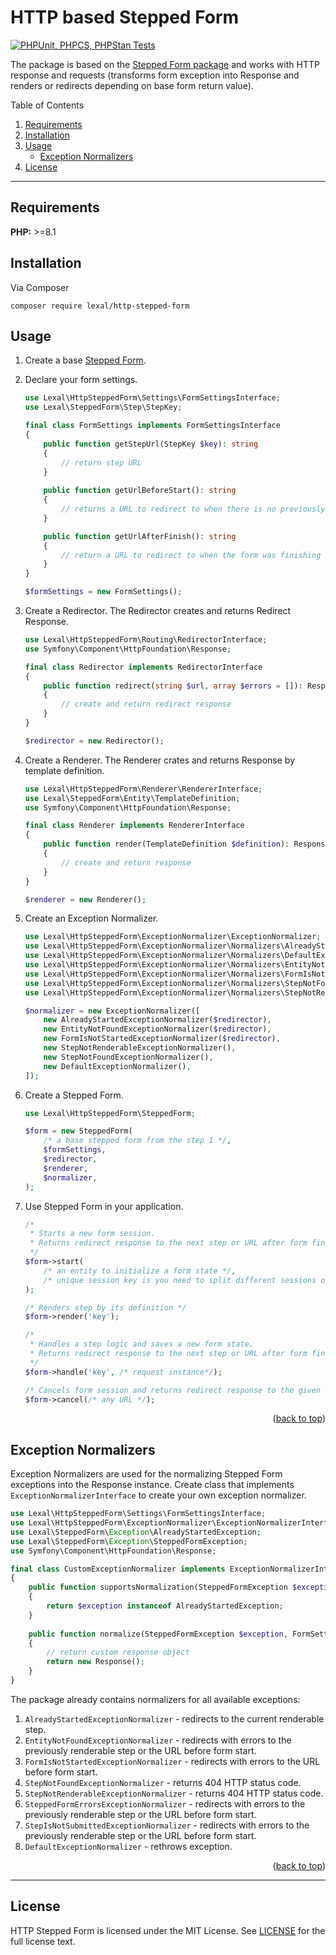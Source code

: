# HTTP based Stepped Form

[![PHPUnit, PHPCS, PHPStan Tests](https://github.com/lexalium/http-stepped-form/actions/workflows/tests.yml/badge.svg)](https://github.com/lexalium/http-stepped-form/actions/workflows/tests.yml)

The package is based on the [Stepped Form package](https://github.com/lexalium/stepped-form) and works with
HTTP response and requests (transforms form exception into Response and renders or redirects depending on base
form return value).

<a id="readme-top" mame="readme-top"></a>

Table of Contents

1. [Requirements](#requirements)
2. [Installation](#installation)
3. [Usage](#usage)
    - [Exception Normalizers](#exception-normalizers)
4. [License](#license)

---

## Requirements

**PHP:** >=8.1

## Installation

Via Composer

```
composer require lexal/http-stepped-form
```

## Usage

1. Create a base [Stepped Form](https://github.com/lexalium/stepped-form).
2. Declare your form settings.
   ```php
   use Lexal\HttpSteppedForm\Settings\FormSettingsInterface;                                                            
   use Lexal\SteppedForm\Step\StepKey;

   final class FormSettings implements FormSettingsInterface
   {
       public function getStepUrl(StepKey $key): string
       {
           // return step URL
       }
 
       public function getUrlBeforeStart(): string
       {
           // returns a URL to redirect to when there is no previously renderable step
       }

       public function getUrlAfterFinish(): string
       {
           // return a URL to redirect to when the form was finishing
       }
   }

   $formSettings = new FormSettings();
   ```

3. Create a Redirector. The Redirector creates and returns Redirect Response.
   ```php
   use Lexal\HttpSteppedForm\Routing\RedirectorInterface;
   use Symfony\Component\HttpFoundation\Response;

   final class Redirector implements RedirectorInterface
   {
       public function redirect(string $url, array $errors = []): Response
       {
           // create and return redirect response
       }
   }

   $redirector = new Redirector();
   ```

4. Create a Renderer. The Renderer crates and returns Response by template definition.
   ```php
   use Lexal\HttpSteppedForm\Renderer\RendererInterface;
   use Lexal\SteppedForm\Entity\TemplateDefinition;
   use Symfony\Component\HttpFoundation\Response;

   final class Renderer implements RendererInterface
   {
       public function render(TemplateDefinition $definition): Response
       {
           // create and return response
       }
   }

   $renderer = new Renderer();
   ```

5. Create an Exception Normalizer.
   ```php
   use Lexal\HttpSteppedForm\ExceptionNormalizer\ExceptionNormalizer;
   use Lexal\HttpSteppedForm\ExceptionNormalizer\Normalizers\AlreadyStartedExceptionNormalizer;
   use Lexal\HttpSteppedForm\ExceptionNormalizer\Normalizers\DefaultExceptionNormalizer;
   use Lexal\HttpSteppedForm\ExceptionNormalizer\Normalizers\EntityNotFoundExceptionNormalizer;
   use Lexal\HttpSteppedForm\ExceptionNormalizer\Normalizers\FormIsNotStartedExceptionNormalizer;
   use Lexal\HttpSteppedForm\ExceptionNormalizer\Normalizers\StepNotFoundExceptionNormalizer;
   use Lexal\HttpSteppedForm\ExceptionNormalizer\Normalizers\StepNotRenderableExceptionNormalizer;
   
   $normalizer = new ExceptionNormalizer([
       new AlreadyStartedExceptionNormalizer($redirector),
       new EntityNotFoundExceptionNormalizer($redirector),
       new FormIsNotStartedExceptionNormalizer($redirector),
       new StepNotRenderableExceptionNormalizer(),
       new StepNotFoundExceptionNormalizer(),
       new DefaultExceptionNormalizer(),
   ]);
   ```

6. Create a Stepped Form.
   ```php
   use Lexal\HttpSteppedForm\SteppedForm;

   $form = new SteppedForm(
       /* a base stepped form from the step 1 */,
       $formSettings,
       $redirector,
       $renderer,
       $normalizer,
   );
   ```

7. Use Stepped Form in your application.
   ```php
   /*
    * Starts a new form session.
    * Returns redirect response to the next step or URL after form finish.
    */
   $form->start(
       /* an entity to initialize a form state */,
       /* unique session key is you need to split different sessions of one form */,
   );

   /* Renders step by its definition */
   $form->render('key');

   /*
    * Handles a step logic and saves a new form state.
    * Returns redirect response to the next step or URL after form finish.
    */
   $form->handle('key', /* request instance*/);

   /* Cancels form session and returns redirect response to the given URL */
   $form->cancel(/* any URL */);
   ```

<div style="text-align: right">(<a href="#readme-top">back to top</a>)</div>

## Exception Normalizers

Exception Normalizers are used for the normalizing Stepped Form exceptions into the Response instance. Create class
that implements `ExceptionNormalizerInterface` to create your own exception normalizer.

```php
use Lexal\HttpSteppedForm\Settings\FormSettingsInterface;
use Lexal\HttpSteppedForm\ExceptionNormalizer\ExceptionNormalizerInterface;
use Lexal\SteppedForm\Exception\AlreadyStartedException;
use Lexal\SteppedForm\Exception\SteppedFormException;
use Symfony\Component\HttpFoundation\Response;

final class CustomExceptionNormalizer implements ExceptionNormalizerInterface
{
    public function supportsNormalization(SteppedFormException $exception): bool
    {
        return $exception instanceof AlreadyStartedException;
    }
    
    public function normalize(SteppedFormException $exception, FormSettingsInterface $formSettings): Response
    {
        // return custom response object
        return new Response();
    }
}
```

The package already contains normalizers for all available exceptions:
1. `AlreadyStartedExceptionNormalizer` - redirects to the current renderable step.
2. `EntityNotFoundExceptionNormalizer` - redirects with errors to the previously renderable step or the URL
   before form start.
3. `FormIsNotStartedExceptionNormalizer` - redirects with errors to the URL before form start.
4. `StepNotFoundExceptionNormalizer` - returns 404 HTTP status code.
5. `StepNotRenderableExceptionNormalizer` - returns 404 HTTP status code.
6. `SteppedFormErrorsExceptionNormalizer` - redirects with errors to the previously renderable step or the URL
   before form start.
7. `StepIsNotSubmittedExceptionNormalizer` - redirects with errors to the previously renderable step or the URL
   before form start.
8. `DefaultExceptionNormalizer` - rethrows exception.

<div style="text-align: right">(<a href="#readme-top">back to top</a>)</div>

---

## License

HTTP Stepped Form is licensed under the MIT License. See [LICENSE](LICENSE) for the full license text.
